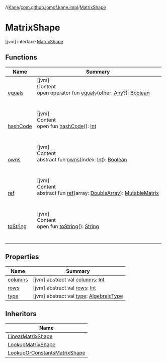 //[Kane](../../index.md)/[com.github.jomof.kane.impl](../index.md)/[MatrixShape](index.md)



# MatrixShape  
 [jvm] interface [MatrixShape](index.md)   


## Functions  
  
|  Name|  Summary| 
|---|---|
| <a name="kotlin/Any/equals/#kotlin.Any?/PointingToDeclaration/"></a>[equals](../../com.github.jomof.kane.impl.types/-double-algebraic-type/index.md#%5Bkotlin%2FAny%2Fequals%2F%23kotlin.Any%3F%2FPointingToDeclaration%2F%5D%2FFunctions%2F-562016314)| <a name="kotlin/Any/equals/#kotlin.Any?/PointingToDeclaration/"></a>[jvm]  <br>Content  <br>open operator fun [equals](../../com.github.jomof.kane.impl.types/-double-algebraic-type/index.md#%5Bkotlin%2FAny%2Fequals%2F%23kotlin.Any%3F%2FPointingToDeclaration%2F%5D%2FFunctions%2F-562016314)(other: [Any](https://kotlinlang.org/api/latest/jvm/stdlib/kotlin/-any/index.html)?): [Boolean](https://kotlinlang.org/api/latest/jvm/stdlib/kotlin/-boolean/index.html)  <br><br><br>
| <a name="kotlin/Any/hashCode/#/PointingToDeclaration/"></a>[hashCode](../../com.github.jomof.kane.impl.types/-double-algebraic-type/index.md#%5Bkotlin%2FAny%2FhashCode%2F%23%2FPointingToDeclaration%2F%5D%2FFunctions%2F-562016314)| <a name="kotlin/Any/hashCode/#/PointingToDeclaration/"></a>[jvm]  <br>Content  <br>open fun [hashCode](../../com.github.jomof.kane.impl.types/-double-algebraic-type/index.md#%5Bkotlin%2FAny%2FhashCode%2F%23%2FPointingToDeclaration%2F%5D%2FFunctions%2F-562016314)(): [Int](https://kotlinlang.org/api/latest/jvm/stdlib/kotlin/-int/index.html)  <br><br><br>
| <a name="com.github.jomof.kane.impl/MatrixShape/owns/#kotlin.Int/PointingToDeclaration/"></a>[owns](owns.md)| <a name="com.github.jomof.kane.impl/MatrixShape/owns/#kotlin.Int/PointingToDeclaration/"></a>[jvm]  <br>Content  <br>abstract fun [owns](owns.md)(index: [Int](https://kotlinlang.org/api/latest/jvm/stdlib/kotlin/-int/index.html)): [Boolean](https://kotlinlang.org/api/latest/jvm/stdlib/kotlin/-boolean/index.html)  <br><br><br>
| <a name="com.github.jomof.kane.impl/MatrixShape/ref/#kotlin.DoubleArray/PointingToDeclaration/"></a>[ref](ref.md)| <a name="com.github.jomof.kane.impl/MatrixShape/ref/#kotlin.DoubleArray/PointingToDeclaration/"></a>[jvm]  <br>Content  <br>abstract fun [ref](ref.md)(array: [DoubleArray](https://kotlinlang.org/api/latest/jvm/stdlib/kotlin/-double-array/index.html)): [MutableMatrix](../-mutable-matrix/index.md)  <br><br><br>
| <a name="kotlin/Any/toString/#/PointingToDeclaration/"></a>[toString](../../com.github.jomof.kane.impl.types/-object-kane-type/-companion/index.md#%5Bkotlin%2FAny%2FtoString%2F%23%2FPointingToDeclaration%2F%5D%2FFunctions%2F-562016314)| <a name="kotlin/Any/toString/#/PointingToDeclaration/"></a>[jvm]  <br>Content  <br>open fun [toString](../../com.github.jomof.kane.impl.types/-object-kane-type/-companion/index.md#%5Bkotlin%2FAny%2FtoString%2F%23%2FPointingToDeclaration%2F%5D%2FFunctions%2F-562016314)(): [String](https://kotlinlang.org/api/latest/jvm/stdlib/kotlin/-string/index.html)  <br><br><br>


## Properties  
  
|  Name|  Summary| 
|---|---|
| <a name="com.github.jomof.kane.impl/MatrixShape/columns/#/PointingToDeclaration/"></a>[columns](columns.md)| <a name="com.github.jomof.kane.impl/MatrixShape/columns/#/PointingToDeclaration/"></a> [jvm] abstract val [columns](columns.md): [Int](https://kotlinlang.org/api/latest/jvm/stdlib/kotlin/-int/index.html)   <br>
| <a name="com.github.jomof.kane.impl/MatrixShape/rows/#/PointingToDeclaration/"></a>[rows](rows.md)| <a name="com.github.jomof.kane.impl/MatrixShape/rows/#/PointingToDeclaration/"></a> [jvm] abstract val [rows](rows.md): [Int](https://kotlinlang.org/api/latest/jvm/stdlib/kotlin/-int/index.html)   <br>
| <a name="com.github.jomof.kane.impl/MatrixShape/type/#/PointingToDeclaration/"></a>[type](type.md)| <a name="com.github.jomof.kane.impl/MatrixShape/type/#/PointingToDeclaration/"></a> [jvm] abstract val [type](type.md): [AlgebraicType](../../com.github.jomof.kane.impl.types/-algebraic-type/index.md)   <br>


## Inheritors  
  
|  Name| 
|---|
| <a name="com.github.jomof.kane.impl/LinearMatrixShape///PointingToDeclaration/"></a>[LinearMatrixShape](../-linear-matrix-shape/index.md)
| <a name="com.github.jomof.kane.impl/LookupMatrixShape///PointingToDeclaration/"></a>[LookupMatrixShape](../-lookup-matrix-shape/index.md)
| <a name="com.github.jomof.kane.impl/LookupOrConstantsMatrixShape///PointingToDeclaration/"></a>[LookupOrConstantsMatrixShape](../-lookup-or-constants-matrix-shape/index.md)

